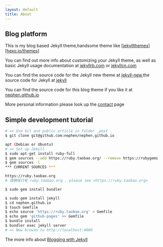 ```yaml
---
layout: default
title: About
---
```


## Blog platform
This is my blog based Jekyll theme,handsome theme like [[jekyllthemes]](http://jekyllthemes.org/)[[hexo.io/themes]](https://hexo.io/themes/)

You can find out more info about customizing your Jekyll theme, as well as basic Jekyll usage documentation at [jekyllrb.com](http://jekyllrb.com/) or [jekyllcn.com](http://jekyllcn.com/)

You can find the source code for the Jekyll new theme at [jekyll-new](https://github.com/jglovier/jekyll-new),the source code for Jekyll at [jekyll](https://github.com/jekyll/jekyll)

You can find the source code for this blog theme if you like it at [nephen.github.io](http://www.github.com/nephen/nephen.github.io)

More personal information please look up the [contact](/contact) page

## Simple development tutorial

```bash
# => Use Git and public article in folder _post
$ git clone git@github.com:nephen/nephen.github.io
```

```bash
apt (Debian or Ubuntu)
# => Set up Jekyll
$ sudo apt-get install ruby-full
$ gem sources --add https://ruby.taobao.org/ --remove https://rubygems.org/
$ gem sources -l
*** CURRENT SOURCES ***

https://ruby.taobao.org
# 请确保只有 ruby.taobao.org , please see <https://ruby.taobao.org>
```

```bash
$ sudo gem install bundler
```

```bash
$ sudo gem install jekyll
$ cd nephen.github.io
$ touch Gemfile
$ echo source 'https://ruby.taobao.org' > Gemfile
$ echo gem 'github-pages' >> Gemfile
$ bundle install
$ bundler exec jekyll server
# => Now browse to http://localhost:4000
```
The more info about [Blogging with Jekyll](https://help.github.com/articles/using-jekyll-with-pages/)
       
